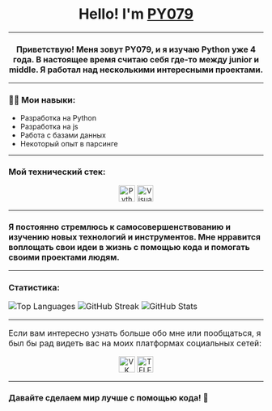 <style>
.center{
  text-align: center;
  }
</style>
<h1 class="center">Hello! I'm <a href="https://github.com/PY079" target="_blank">PY079</a></h1>

<hr> <!-- Горизонтальная линия -->
<h></h>
<h3 align="center"Я программист, но все еще в поиске себя)</h3>

<p style="font-size: 16px;">Приветствую! Меня зовут PY079, и я изучаю Python уже 4 года. В настоящее время считаю себя где-то между junior и middle. Я работал над несколькими интересными проектами.</p>

<hr> <!-- Горизонтальная линия -->

<h3 style="font-weight: bold;"><p>👨‍💻 Мои навыки:</p></h3>
<ul>
  <li>Разработка на Python <a href=''></a></li>
  <li>Разработка на js</li>
  <li>Работа с базами данных</li>
  <li>Некоторый опыт в парсинге</li>
</ul>

<hr> <!-- Горизонтальная линия -->

<h3 style="font-weight: bold;"><p></p>Мой технический стек:</p></h3>
<p align="center">
  <img src="https://camo.githubusercontent.com/a1b2dac5667822ee0d98ae6d799da61987fd1658dfeb4d2ca6e3c99b1535ebd8/68747470733a2f2f696d672e736869656c64732e696f2f62616467652f707974686f6e2d3336373041303f7374796c653d666f722d7468652d6261646765266c6f676f3d707974686f6e266c6f676f436f6c6f723d666664643534" height="32" alt="Python">
  <img src="https://camo.githubusercontent.com/7907e6d6541d9431578b770cbdbc91638974e777cdc53a707eea88cbb03a3546/68747470733a2f2f696d672e736869656c64732e696f2f62616467652f56697375616c2d2d53747564696f2d2d436f64652d3030374143433f7374796c653d666f722d7468652d6261646765266c6f676f3d76697375616c2d73747564696f2d636f6465266c6f676f436f6c6f723d7768697465" height="32" alt="Visual Studio Code">
</p>

<hr> <!-- Горизонтальная линия -->

<h3 style="font-size: 16px;">Я постоянно стремлюсь к самосовершенствованию и изучению новых технологий и инструментов. Мне нрравится воплощать свои идеи в жизнь с помощью кода и помогать своими проектами людям.</h3>

<hr> <!-- Горизонтальная линия -->

<h3><p>Статистика:</p></h3>
<p style="font-size: 16px;">
  <img src="https://github-readme-stats.vercel.app/api/top-langs/?username=PY079&theme=dark&hide_border=false&include_all_commits=false&count_private=false&layout=compact" alt="Top Languages">
  <img src="https://github-readme-streak-stats.herokuapp.com/?user=PY079&theme=dark&hide_border=false" alt="GitHub Streak">
  <img src="https://github-readme-stats.vercel.app/api?username=PY079&theme=dark&hide_border=false&include_all_commits=false&count_private=false" alt="GitHub Stats">
</p>

<hr> <!-- Горизонтальная линия -->

<p style="font-size: 16px;">Если вам интересно узнать больше обо мне или пообщаться, я был бы рад видеть вас на моих платформах социальных сетей:</p>

<p align="center">
  <a href="https://vk.com/JKPyGtH" target="_blank"><img src="https://img.shields.io/badge/VK-3670A0?style=for-the-badge&logo=vk&logoColor=ffffff&labelColor=0E57FF" height="32" alt="VK"></a> 
  <a href="https://t.me/JKPyGtH" target="_blank"><img src="https://img.shields.io/badge/Telegram-3670A0?style=for-the-badge&logo=telegram&logoColor=ffffff&labelColor=0E57FF" height="32" alt="TELEGRAM"></a> 
</p>

<hr> <!-- Горизонтальная линия -->

<h3 style="font-size: 16px;">Давайте сделаем мир лучше с помощью кода! 🌟</h3>
